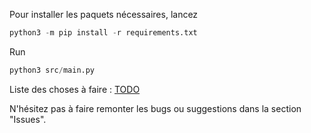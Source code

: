 Pour installer les paquets nécessaires, lancez
```py
python3 -m pip install -r requirements.txt
```

Run
```py
python3 src/main.py
```


Liste des choses à faire : [TODO](TODO.md)

N'hésitez pas à faire remonter les bugs ou suggestions dans la section "Issues".
